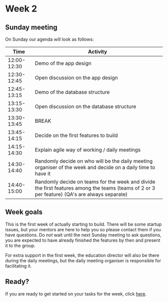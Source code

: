 # Week 2

## Sunday meeting

On Sunday our agenda will look as follows:

| Time        | Activity                                                                                                                                     |
| ----------- | -------------------------------------------------------------------------------------------------------------------------------------------- |
| 12:00-12:30 | Demo of the app design                                                                                                                       |
| 12:30-12:45 | Open discussion on the app design                                                                                                            |
| 12:45-13:15 | Demo of the database structure                                                                                                               |
| 13:15-13:30 | Open discussion on the database structure                                                                                                    |
| 13:30-13:45 | BREAK                                                                                                                                        |
| 13:45-14:15 | Decide on the first features to build                                                                                                        |
| 14:15-14:30 | Explain agile way of working / daily meetings                                                                                                |
| 14:30-14:40 | Randomly decide on who will be the daily meeting organiser of the week and decide on a daily time to have it                                 |
| 14:40-15:00 | Randomly decide on teams for the week and divide the first features among the teams (teams of 2 or 3 per feature) (QA's are always separate) |

## Week goals

This is the first week of actually starting to build. There will be some startup issues, but your mentors are here to help you so please contact them if you have questions. Do _not_ wait until the next Sunday meeting to ask questions, you are expected to have already finished the features by then and present it to the group.

For extra support in the first week, the education director will also be there during the daily meetings, but the daily meeting organiser is responsible for facilitating it.

## Ready?

If you are ready to get started on your tasks for the week, click [here](./MAKEME.md).
